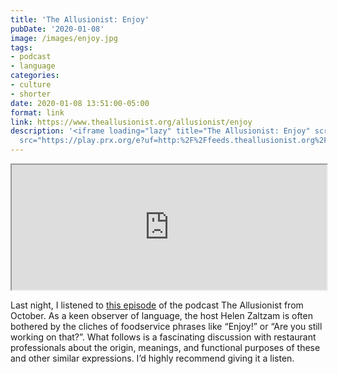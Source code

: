 ```yaml
---
title: 'The Allusionist: Enjoy'
pubDate: '2020-01-08'
image: /images/enjoy.jpg
tags:
- podcast
- language
categories:
- culture
- shorter
date: 2020-01-08 13:51:00-05:00
format: link
link: https://www.theallusionist.org/allusionist/enjoy
description: '<iframe loading="lazy" title="The Allusionist: Enjoy" scrolling="no"
  src="https://play.prx.org/e?uf=http:%2F%2Ffeeds.theallusionist.org%2FAllusionist&ge=prx1951...'
---
```


<iframe loading="lazy" title="The Allusionist: Enjoy" scrolling="no" src="https://play.prx.org/e?uf=http:%2F%2Ffeeds.theallusionist.org%2FAllusionist&ge=prx_195_12c20bab-7dc1-4891-ab88-3db135d4e9ad&wmode=opaque" height="200" width="100%"></iframe>

Last night, I listened to [this episode](https://www.theallusionist.org/allusionist/enjoy) of the podcast The Allusionist from October. As a keen observer of language, the host Helen Zaltzam is often bothered by the cliches of foodservice phrases like “Enjoy!” or “Are you still working on that?”. What follows is a fascinating discussion with restaurant professionals about the origin, meanings, and functional purposes of these and other similar expressions. I’d highly recommend giving it a listen.
